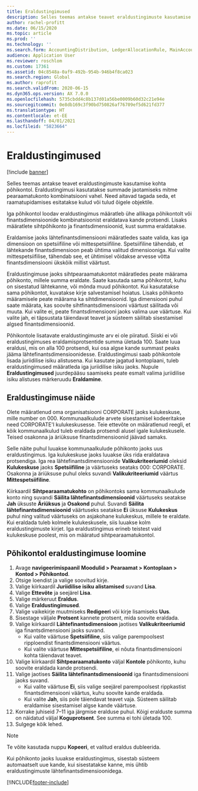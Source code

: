 ```yaml
---
title: Eraldustingimused
description: Selles teemas antakse teavet eraldustingimuste kasutamise kohta põhikontol.
author: rachel-profitt
ms.date: 06/15/2020
ms.topic: article
ms.prod: ''
ms.technology: ''
ms.search.form: AccountingDistribution, LedgerAllocationRule, MainAccount, AllocationTerms
audience: Application User
ms.reviewer: roschlom
ms.custom: 17361
ms.assetid: 04c8548a-0af9-492b-954b-946b4f8ca023
ms.search.region: Global
ms.author: raprofit
ms.search.validFrom: 2020-06-15
ms.dyn365.ops.version: AX 7.0.0
ms.openlocfilehash: 5735cbdd4c8b137d01a56be0009b60d32c21e94e
ms.sourcegitcommit: 0e8db169c3f90bd750826af76709ef5d621fd377
ms.translationtype: HT
ms.contentlocale: et-EE
ms.lasthandoff: 04/01/2021
ms.locfileid: "5823664"
---
```

# <a name="allocation-terms"></a>Eraldustingimused

[!include [banner](../includes/banner.md)]

Selles teemas antakse teavet eraldustingimuste kasutamise kohta põhikontol. Eraldustingimusi kasutatakse summade jaotamiseks mitme pearaamatukonto kombinatsiooni vahel. Need aitavad tagada seda, et raamatupidamises esitatakse kulud või tulud õigele objektile.

Iga põhikontol loodav eraldustingimus määratleb ühe allikaga põhikontolt või finantsdimensioonide kombinatsioonist eraldatava kande protsendi. Lisaks määratlete sihtpõhikonto ja finantsdimensioonid, kust summa eraldatakse. 

Eraldamise jaoks lähtefinantsdimensiooni määratledes saate valida, kas iga dimensioon on spetsiifiline või mittespetsiifiline. Spetsiifiline tähendab, et lähtekande finantsdimensioon peab ühtima valitud dimensiooniga. Kui valite mittespetsiifilise, tähendab see, et ühtimisel võidakse arvesse võtta finantsdimensiooni ükskõik millist väärtust.

Eraldustingimuse jaoks sihtpearaamatukontot määratledes peate määrama põhikonto, millele summa eraldate. Saate kasutada sama põhikontot, kuhu on sisestatud lähtekanne, või mõnda muud põhikontot. Kui kasutatakse sama põhikontot, kuvatakse kirje salvestamisel hoiatus. Lisaks põhikonto määramisele peate määrama ka sihtdimensioonid. Iga dimensiooni puhul saate määrata, kas soovite sihtfinantsdimensiooni väärtust säilitada või muuta. Kui valite ei, peate finantsdimensiooni jaoks valima uue väärtuse. Kui valite jah, ei täpsustata täiendavat teavet ja süsteem säilitab sisestamisel algsed finantsdimensioonid.

Põhikontole lisatavate eraldustingimuste arv ei ole piiratud. Siiski ei või eraldustingimuses eraldamisprotsentide summa ületada 100. Saate luua eraldusi, mis on alla 100 protsendi, kui osa algse kande summast peaks jääma lähtefinantsdimensioonidesse. Eraldustingimusi saab põhikontole lisada juriidilise isiku alistusena. Kui kasutate jagatud kontoplaani, tuleb eraldustingimused määratleda iga juriidilise isiku jaoks. Nupule **Eraldustingimused** juurdepääsu saamiseks peate esmalt valima juriidilise isiku alistuses märkeruudu **Eraldamine**.

## <a name="allocation-term-example"></a>Eraldustingimuse näide
Olete määratlenud oma organisatsiooni CORPORATE jaoks kulukeskuse, mille number on 000. Kommunaalkulude arvete sisestamisel kodeeritakse need CORPORATE'I kulukeskusesse. Teie ettevõte on määratlenud reegli, et kõik kommunaalkulud tuleb eraldada protsendi alusel igale kulukeskusele. Teised osakonna ja äriüksuse finantsdimensioonid jäävad samaks.

Selle näite puhul luuakse kommunaalkulude põhikonto jaoks uus eraldustingimus. Iga kulukeskuse jaoks luuakse üks rida eraldatava protsendiga. Iga rea lähtefinantsdimensioonide **Valikukriteeriumid** oleksid **Kulukeskuse** jaoks **Spetsiifiline** ja väärtuseks seataks 000: CORPORATE. Osakonna ja äriüksuse puhul oleks suvandi **Valikukriteeriumid** väärtus **Mittespetsiifiline**.

Kiirkaardil **Sihtpearaamatukohto** on põhikontoks sama kommunaalkulude konto ning suvandi **Säilita lähtefinantsdimensioonid** väärtuseks seatakse **Jah** üksuste **Äriüksus** ja **Osakond** puhul. Suvandi **Säilita lähtefinantsdimensioonid** väärtuseks seatakse **Ei** üksuse **Kulukeskus** puhul ning valitud väärtuseks on asjakohane kulukeskus, millele te eraldate. Kui eraldada tuleb kolmele kulukeskusele, siis luuakse kolm eraldustingimuste kirjet. Iga eraldustingimus erineb teistest vaid kulukeskuse poolest, mis on määratud sihtpearaamatukontol.

## <a name="create-an-allocation-term-on-a-main-account"></a>Põhikontol eraldustingimuse loomine

1. Avage **navigeerimispaanil** **Moodulid > Pearaamat > Kontoplaan > Kontod > Põhikontod**.
2. Otsige loendist ja valige soovitud kirje.
3. Valige kiirkaardil **Juriidilise isiku alistamised** suvand **Lisa**.
4. Valige **Ettevõte** ja seejärel **Lisa**.
5. Valige märkeruut **Eraldus**.
6. Valige **Eraldustingimused**.
7. Valige vaikekirje muutmiseks **Redigeeri** või kirje lisamiseks **Uus**.
8. Sisestage väljale **Protsent** kannete protsent, mida soovite eraldada.
9. Valige kiirkaardil **Lähtefinantsdimensioon** jaotises **Valikukriteeriumid** iga finantsdimensiooni jaoks suvand.
    - Kui valite väärtuse **Spetsiifiline**, siis valige parempoolsest ripploendist finantsdimensiooni väärtus.
    - Kui valite väärtuse **Mittespetsiifiline**, ei nõuta finantsdimensiooni kohta täiendavat teavet.
10. Valige kiirkaardil **Sihtpearaamatukonto** väljal **Kontole** põhikonto, kuhu soovite eraldada kande protsendi.
11. Valige jaotises **Säilita lähtefinantsdimensioonid** iga finantsdimensiooni jaoks suvand.
    - Kui valite väärtuse **Ei**, siis valige seejärel parempoolsest rippkastist finantsdimensiooni väärtus, kuhu soovite kande eraldada.
    - Kui valite **Jah**, siis pole täiendavat teavet vaja. Süsteem säilitab eraldamise sisestamisel algse kande väärtuse.
12. Korrake juhiseid 7–11 iga järgmise eralduse puhul. Kõigi eralduste summa on näidatud väljal **Koguprotsent**. See summa ei tohi ületada 100.
13. Sulgege kõik lehed.

>[!NOTE] 
> Te võite kasutada nuppu **Kopeeri**, et valitud eraldus dubleerida.

Kui põhikonto jaoks luuakse eraldustingimus, sisestab süsteem automaatselt uue kande, kui sisestatakse kanne, mis ühtib eraldustingimuste lähtefinantsdimensioonidega.


[!INCLUDE[footer-include](../../includes/footer-banner.md)]
